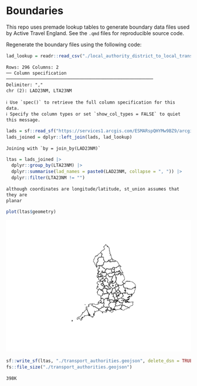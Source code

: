 # Boundaries

This repo uses premade lookup tables to generate boundary data files
used by Active Travel England. See the `.qmd` files for reproducible
source code.

Regenerate the boundary files using the following code:

``` r
lad_lookup = readr::read_csv("./local_authority_district_to_local_transport_authority_lookup.csv")
```

    Rows: 296 Columns: 2
    ── Column specification ────────────────────────────────────────────────────────
    Delimiter: ","
    chr (2): LAD23NM, LTA23NM

    ℹ Use `spec()` to retrieve the full column specification for this data.
    ℹ Specify the column types or set `show_col_types = FALSE` to quiet this message.

``` r
lads = sf::read_sf("https://services1.arcgis.com/ESMARspQHYMw9BZ9/arcgis/rest/services/Local_Authority_Districts_May_2023_UK_BUC_V2/FeatureServer/0/query?outFields=*&where=1%3D1&f=geojson")
lads_joined = dplyr::left_join(lads, lad_lookup)
```

    Joining with `by = join_by(LAD23NM)`

``` r
ltas = lads_joined |>
  dplyr::group_by(LTA23NM) |>
  dplyr::summarise(lad_names = paste0(LAD23NM, collapse = ", ")) |>
  dplyr::filter(LTA23NM != "") 
```

    although coordinates are longitude/latitude, st_union assumes that they are
    planar

``` r
plot(ltas$geometry)
```

![](README_files/figure-commonmark/unnamed-chunk-1-1.png)

``` r
sf::write_sf(ltas, "./transport_authorities.geojson", delete_dsn = TRUE)
fs::file_size("./transport_authorities.geojson")
```

    398K
